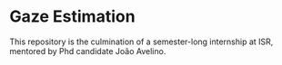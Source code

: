 # Gaze Estimation

This repository is the culmination of a semester-long internship at ISR, mentored by Phd candidate João Avelino. 

